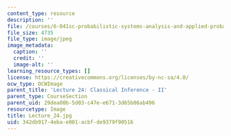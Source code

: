 ```yaml
---
content_type: resource
description: ''
file: /courses/6-041sc-probabilistic-systems-analysis-and-applied-probability-fall-2013/342db9174ebae001acbfde9379f90516_Lecture_24.jpg
file_size: 4735
file_type: image/jpeg
image_metadata:
  caption: ''
  credit: ''
  image-alt: ''
learning_resource_types: []
license: https://creativecommons.org/licenses/by-nc-sa/4.0/
ocw_type: OCWImage
parent_title: 'Lecture 24: Classical Inference - II'
parent_type: CourseSection
parent_uid: 29dea00b-5d03-c47e-e671-3d65b06ab496
resourcetype: Image
title: Lecture_24.jpg
uid: 342db917-4eba-e001-acbf-de9379f90516
---
```

